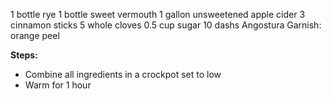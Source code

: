 1 bottle rye
1 bottle sweet vermouth
1 gallon unsweetened apple cider
3 cinnamon sticks
5 whole cloves
0.5 cup sugar
10 dashs Angostura
Garnish: orange peel

**Steps:**

- Combine all ingredients in a crockpot set to low
- Warm for 1 hour
